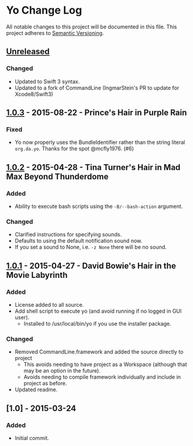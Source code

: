 # Yo Change Log

All notable changes to this project will be documented in this file. This project adheres to [Semantic Versioning](http://semver.org/).

## [Unreleased][unreleased]
### Changed
- Updated to Swift 3 syntax.
- Updated to a fork of CommandLine (IngmarStein's PR to update for Xcode8/Swift3)

## [1.0.3] - 2015-08-22 - Prince's Hair in Purple Rain
### Fixed
- Yo now properly uses the BundleIdentifier rather than the string literal `org.da.yo`. Thanks for the spot @mcfly1976. (#6)

## [1.0.2] - 2015-04-28 - Tina Turner's Hair in Mad Max Beyond Thunderdome
### Added
- Ability to execute bash scripts using the `-B/--bash-action` argument.

### Changed
- Clarified instructions for specifying sounds.
- Defaults to using the default notification sound now.
- If you set a sound to None, i.e. `-z None` there will be no sound.

## [1.0.1] - 2015-04-27 - David Bowie's Hair in the Movie Labyrinth
### Added
- License added to all source.
- Add shell script to execute yo (and avoid running if no logged in GUI user).
	- Installed to /usr/local/bin/yo if you use the installer package.

### Changed
- Removed CommandLine.framework and added the source directly to project
	- This avoids needing to have project as a Workspace (although that may be an option in the future).
	- Avoids needing to compile framework individually and include in project as before.
- Updated readme.

## [1.0] - 2015-03-24
### Added
- Initial commit.

[unreleased]: https://github.com/sheagcraig/yo/compare/1.0.3...HEAD
[1.0.3]: https://github.com/sheagcraig/yo/compare/1.0.2...1.0.3
[1.0.2]: https://github.com/sheagcraig/yo/compare/1.0.1...1.0.2
[1.0.1]: https://github.com/sheagcraig/yo/compare/1.0...1.0.1
